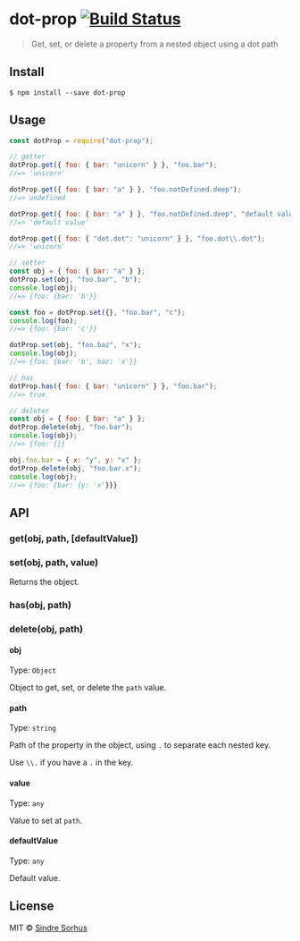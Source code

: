 # dot-prop [![Build Status](https://travis-ci.org/sindresorhus/dot-prop.svg?branch=master)](https://travis-ci.org/sindresorhus/dot-prop)

> Get, set, or delete a property from a nested object using a dot path

## Install

```
$ npm install --save dot-prop
```

## Usage

```js
const dotProp = require("dot-prop");

// getter
dotProp.get({ foo: { bar: "unicorn" } }, "foo.bar");
//=> 'unicorn'

dotProp.get({ foo: { bar: "a" } }, "foo.notDefined.deep");
//=> undefined

dotProp.get({ foo: { bar: "a" } }, "foo.notDefined.deep", "default value");
//=> 'default value'

dotProp.get({ foo: { "dot.dot": "unicorn" } }, "foo.dot\\.dot");
//=> 'unicorn'

// setter
const obj = { foo: { bar: "a" } };
dotProp.set(obj, "foo.bar", "b");
console.log(obj);
//=> {foo: {bar: 'b'}}

const foo = dotProp.set({}, "foo.bar", "c");
console.log(foo);
//=> {foo: {bar: 'c'}}

dotProp.set(obj, "foo.baz", "x");
console.log(obj);
//=> {foo: {bar: 'b', baz: 'x'}}

// has
dotProp.has({ foo: { bar: "unicorn" } }, "foo.bar");
//=> true

// deleter
const obj = { foo: { bar: "a" } };
dotProp.delete(obj, "foo.bar");
console.log(obj);
//=> {foo: {}}

obj.foo.bar = { x: "y", y: "x" };
dotProp.delete(obj, "foo.bar.x");
console.log(obj);
//=> {foo: {bar: {y: 'x'}}}
```

## API

### get(obj, path, [defaultValue])

### set(obj, path, value)

Returns the object.

### has(obj, path)

### delete(obj, path)

#### obj

Type: `Object`

Object to get, set, or delete the `path` value.

#### path

Type: `string`

Path of the property in the object, using `.` to separate each nested key.

Use `\\.` if you have a `.` in the key.

#### value

Type: `any`

Value to set at `path`.

#### defaultValue

Type: `any`

Default value.

## License

MIT © [Sindre Sorhus](https://sindresorhus.com)

